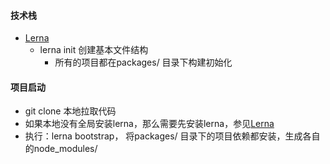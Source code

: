 #### 技术栈
* [Lerna](https://www.lernajs.cn/)
  * lerna init 创建基本文件结构
    * 所有的项目都在packages/ 目录下构建初始化


#### 项目启动
* git clone 本地拉取代码
* 如果本地没有全局安装lerna，那么需要先安装lerna，参见[Lerna](https://www.lernajs.cn/)
* 执行：lerna bootstrap， 将packages/ 目录下的项目依赖都安装，生成各自的node_modules/